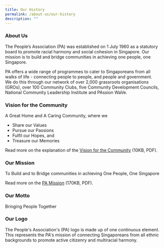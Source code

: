 ```yaml
---
title: Our History
permalink: /about-us/our-history
description: ""
---
```

### About Us

The People’s Association (PA) was established on 1 July 1960 as a statutory board to promote racial harmony and social cohesion in Singapore. Our mission is to build and bridge communities in achieving one people, one Singapore.

PA offers a wide range of programmes to cater to Singaporeans from all walks of life - connecting people to people, and people and government. We do this through our network of over 2,000 grassroots organisations (GROs), over 100 Community Clubs, five Community Development Councils, National Community Leadership Institute and PAssion WaVe.

### Vision for the Community

A Great Home and A Caring Community, where we

*   Share our Values
*   Pursue our Passions
*   Fulfil our Hopes, and
*   Treasure our Memories

Read more on the explanation of the [Vision for the Community](https://www.pa.gov.sg/docs/default-source/others-documents/about-us-doc/vision-for-the-community.pdf) (10KB, PDF).

### Our Mission

To Build and to Bridge communities in achieving One People, One Singapore

Read more on the [PA Mission](https://www.pa.gov.sg/docs/default-source/others-documents/about-us-doc/pa's-mission-statement.pdf) (170KB, PDF).

### Our Motto

Bringing People Together

### Our Logo



The People's Association's (PA) logo is made up of one continuous element. This represents the PA's mission of connecting Singaporeans from all ethnic backgrounds to promote active citizenry and multiracial harmony.